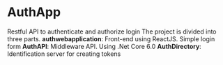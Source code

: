 # AuthApp
Restful API to authenticate and authorize login
The project is divided into three parts. 
**authwebapplication**: Front-end using ReactJS. Simple login form
**AuthAPI**: Middleware API. Using .Net Core 6.0
**AuthDirectory**: Identification server for creating tokens
